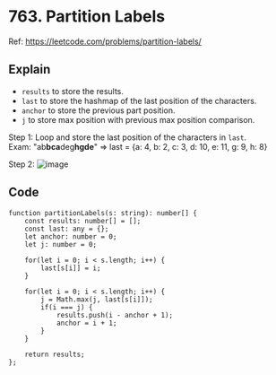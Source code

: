 # 763. Partition Labels
Ref: https://leetcode.com/problems/partition-labels/

## Explain
- `results` to store the results.
- `last` to store the hashmap of the last position of the characters.
- `anchor` to store the previous part position.
- `j` to store max position with previous max position comparison.

Step 1: Loop and store the last position of the characters in `last`.\
Exam: "ab**bca**deg**hgde**" => last = \{a: 4, b: 2, c: 3, d: 10, e: 11, g: 9, h: 8\}

Step 2:
![image](https://user-images.githubusercontent.com/61721550/159621999-cb4a0677-2816-4b8e-a7e1-9b39af8444cc.png)

## Code
```tsx
function partitionLabels(s: string): number[] {
    const results: number[] = [];
    const last: any = {};
    let anchor: number = 0;
    let j: number = 0;

    for(let i = 0; i < s.length; i++) {
        last[s[i]] = i;
    }

    for(let i = 0; i < s.length; i++) {
        j = Math.max(j, last[s[i]]);
        if(i === j) {
            results.push(i - anchor + 1);
            anchor = i + 1;
        }
    }

    return results;
};
```
